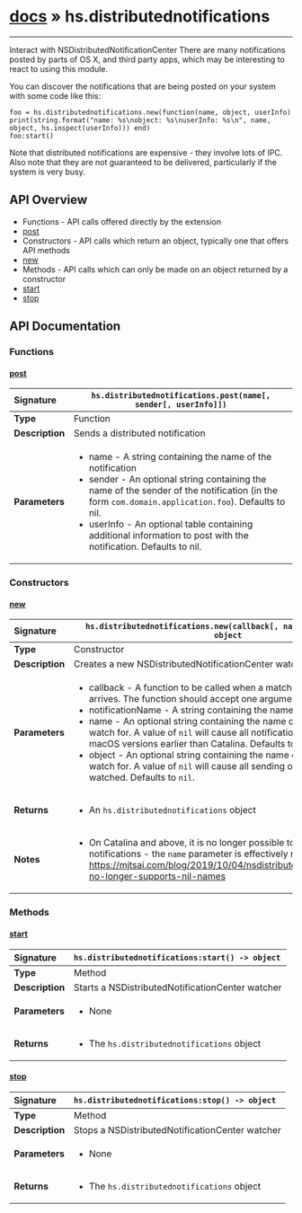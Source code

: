 # [docs](index.md) » hs.distributednotifications
---

Interact with NSDistributedNotificationCenter
There are many notifications posted by parts of OS X, and third party apps, which may be interesting to react to using this module.

You can discover the notifications that are being posted on your system with some code like this:
```
foo = hs.distributednotifications.new(function(name, object, userInfo) print(string.format("name: %s\nobject: %s\nuserInfo: %s\n", name, object, hs.inspect(userInfo))) end)
foo:start()
```

Note that distributed notifications are expensive - they involve lots of IPC. Also note that they are not guaranteed to be delivered, particularly if the system is very busy.

## API Overview
* Functions - API calls offered directly by the extension
 * [post](#post)
* Constructors - API calls which return an object, typically one that offers API methods
 * [new](#new)
* Methods - API calls which can only be made on an object returned by a constructor
 * [start](#start)
 * [stop](#stop)

## API Documentation

### Functions

#### [post](#post)
| <span style="float: left;">**Signature**</span> | <span style="float: left;">`hs.distributednotifications.post(name[, sender[, userInfo]])` </span>                                                          |
| -----------------------------------------------------|---------------------------------------------------------------------------------------------------------|
| **Type**                                             | Function |
| **Description**                                      | Sends a distributed notification |
| **Parameters**                                       | <ul><li>name - A string containing the name of the notification</li><li>sender - An optional string containing the name of the sender of the notification (in the form <code>com.domain.application.foo</code>). Defaults to nil.</li><li>userInfo - An optional table containing additional information to post with the notification. Defaults to nil.</li></ul> |

### Constructors

#### [new](#new)
| <span style="float: left;">**Signature**</span> | <span style="float: left;">`hs.distributednotifications.new(callback[, name[, object]]) -> object` </span>                                                          |
| -----------------------------------------------------|---------------------------------------------------------------------------------------------------------|
| **Type**                                             | Constructor |
| **Description**                                      | Creates a new NSDistributedNotificationCenter watcher |
| **Parameters**                                       | <ul><li>callback - A function to be called when a matching notification arrives. The function should accept one argument:</li><li>notificationName - A string containing the name of the notification</li><li>name - An optional string containing the name of notifications to watch for. A value of <code>nil</code> will cause all notifications to be watched on macOS versions earlier than Catalina. Defaults to <code>nil</code>.</li><li>object - An optional string containing the name of sending objects to watch for. A value of <code>nil</code> will cause all sending objects to be watched. Defaults to <code>nil</code>.</li></ul> |
| **Returns**                                          | <ul><li>An <code>hs.distributednotifications</code> object</li></ul> |
| **Notes**                                            | <ul><li>On Catalina and above, it is no longer possible to observe all notifications - the <code>name</code> parameter is effectively now required. See https://mjtsai.com/blog/2019/10/04/nsdistributednotificationcenter-no-longer-supports-nil-names</li></ul> |

### Methods

#### [start](#start)
| <span style="float: left;">**Signature**</span> | <span style="float: left;">`hs.distributednotifications:start() -> object` </span>                                                          |
| -----------------------------------------------------|---------------------------------------------------------------------------------------------------------|
| **Type**                                             | Method |
| **Description**                                      | Starts a NSDistributedNotificationCenter watcher |
| **Parameters**                                       | <ul><li>None</li></ul> |
| **Returns**                                          | <ul><li>The <code>hs.distributednotifications</code> object</li></ul> |

#### [stop](#stop)
| <span style="float: left;">**Signature**</span> | <span style="float: left;">`hs.distributednotifications:stop() -> object` </span>                                                          |
| -----------------------------------------------------|---------------------------------------------------------------------------------------------------------|
| **Type**                                             | Method |
| **Description**                                      | Stops a NSDistributedNotificationCenter watcher |
| **Parameters**                                       | <ul><li>None</li></ul> |
| **Returns**                                          | <ul><li>The <code>hs.distributednotifications</code> object</li></ul> |

